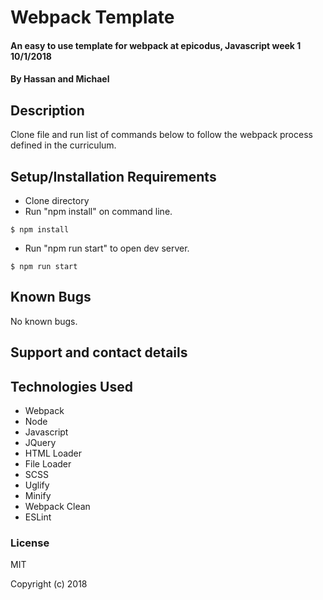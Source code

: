 # Webpack Template

#### An easy to use template for webpack at epicodus, Javascript week 1 10/1/2018

#### By Hassan and Michael

## Description

Clone file and run list of commands below to follow the webpack process defined in the curriculum.

## Setup/Installation Requirements

* Clone directory
* Run "npm install" on command line.
```
$ npm install
```
* Run "npm run start" to open dev server.
```
$ npm run start
```

## Known Bugs

No known bugs.

## Support and contact details

## Technologies Used

* Webpack
* Node
* Javascript
* JQuery
* HTML Loader
* File Loader
* SCSS
* Uglify
* Minify
* Webpack Clean
* ESLint

### License

MIT

Copyright (c) 2018
